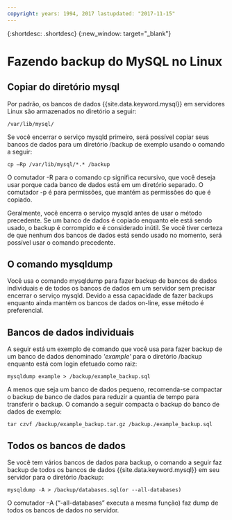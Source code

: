 ```yaml
---
copyright: years: 1994, 2017 lastupdated: "2017-11-15"
---
```


{:shortdesc: .shortdesc}
{:new_window: target="_blank"}


# Fazendo backup do MySQL no Linux

## Copiar do diretório mysql

Por padrão, os bancos de dados {{site.data.keyword.mysql}} em servidores Linux são armazenados no diretório a seguir:

`/var/lib/mysql/`

Se você encerrar o serviço mysqld primeiro, será possível copiar seus bancos de dados para um diretório /backup de exemplo usando o comando a seguir:

`cp –Rp /var/lib/mysql/*.* /backup`

O comutador -R para o comando cp significa recursivo, que você deseja usar porque cada banco de dados está em um diretório separado. O comutador -p é para permissões, que mantém as permissões do que é copiado.

Geralmente, você encerra o serviço mysqld antes de usar o método precedente. Se um banco de dados é copiado enquanto ele está sendo usado, o backup é corrompido e é considerado inútil. Se você tiver certeza de que nenhum dos bancos de dados está sendo usado no momento, será possível usar o comando precedente.

## O comando mysqldump

Você usa o comando mysqldump para fazer backup de bancos de dados individuais e de todos os bancos de dados em um servidor sem precisar encerrar o serviço mysqld. Devido a essa capacidade de fazer backups enquanto ainda mantém os bancos de dados on-line, esse método é preferencial.

## Bancos de dados individuais

A seguir está um exemplo de comando que você usa para fazer backup de um banco de dados denominado _'example'_ para o diretório /backup enquanto está com login efetuado como raiz:

`mysqldump example > /backup/example_backup.sql`

A menos que seja um banco de dados pequeno, recomenda-se compactar o backup de banco de dados para reduzir a quantia de tempo para transferir o backup. O comando a seguir compacta o backup do banco de dados de exemplo:

`tar czvf /backup/example_backup.tar.gz /backup./example_backup.sql`

## Todos os bancos de dados

Se você tem vários bancos de dados para backup, o comando a seguir faz backup de todos os bancos de dados {{site.data.keyword.mysql}} em seu servidor para o diretório /backup:

`mysqldump -A > /backup/databases.sql(or --all-databases)`

O comutador –A (“-all-databases” executa a mesma função) faz dump de todos os bancos de dados no servidor.
